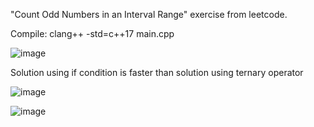 "Count Odd Numbers in an Interval Range" exercise from leetcode.

Compile: clang++ -std=c++17 main.cpp

![image](https://user-images.githubusercontent.com/80957111/198923950-12c15975-03f2-4d13-bab6-43b69f20410e.png)

Solution using if condition is faster than solution using ternary operator
 
![image](https://user-images.githubusercontent.com/80957111/198923701-813256ed-0ad8-4bef-8a79-3c7fd5a5b7bb.png)

![image](https://user-images.githubusercontent.com/80957111/198924039-7fd4a89a-7ae5-46f4-adad-5b086e98b827.png)
